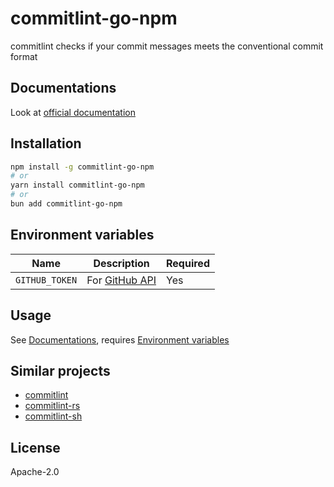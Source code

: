 # commitlint-go-npm

commitlint checks if your commit messages meets the conventional commit format

## Documentations

Look at [official documentation](https://github.com/conventionalcommit/commitlint)

## Installation

```sh
npm install -g commitlint-go-npm
# or
yarn install commitlint-go-npm
# or
bun add commitlint-go-npm
```

## Environment variables

| Name           | Description                                                                                     | Required |
| -------------- | ----------------------------------------------------------------------------------------------- | -------- |
| `GITHUB_TOKEN` | For [GitHub API](https://docs.github.com/rest/overview/resources-in-the-rest-api#rate-limiting) | Yes      |

## Usage

See [Documentations](#documentations), requires [Environment variables](#environment-variables)

## Similar projects

- [commitlint](https://commitlint.js.org)
- [commitlint-rs](https://github.com/KeisukeYamashita/commitlint-rs)
- [commitlint-sh](https://github.com/dalisoft/commitlint-sh)

## License

Apache-2.0
